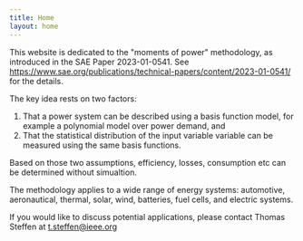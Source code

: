 ```yaml
---
title: Home
layout: home
---
```


This website is dedicated to the "moments of power" methodology, as introduced in the SAE Paper 2023-01-0541. See https://www.sae.org/publications/technical-papers/content/2023-01-0541/ for the details. 

The key idea rests on two factors:

1. That a power system can be described using a basis function model, for example a polynomial model over power demand, and
2. That the statistical distribution of the input variable variable can be measured using the same basis functions.

Based on those two assumptions, efficiency, losses, consumption etc can be determined without simualtion. 

The methodology applies to a wide range of energy systems: automotive, aeronautical, thermal, solar, wind, batteries, fuel cells, and electric systems. 

If you would like to discuss potential applications, please contact Thomas Steffen at t.steffen@ieee.org
